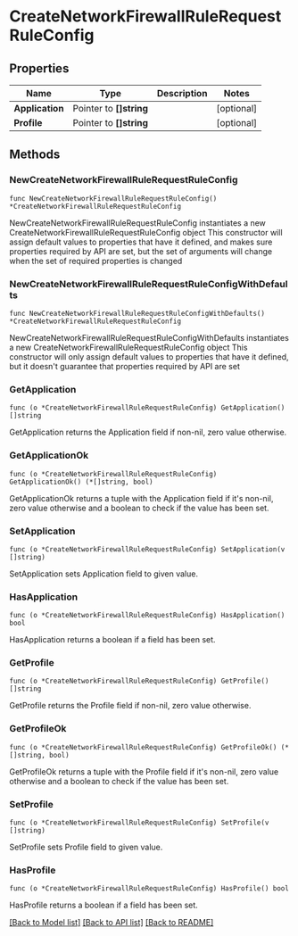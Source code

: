# CreateNetworkFirewallRuleRequestRuleConfig

## Properties

Name | Type | Description | Notes
------------ | ------------- | ------------- | -------------
**Application** | Pointer to **[]string** |  | [optional] 
**Profile** | Pointer to **[]string** |  | [optional] 

## Methods

### NewCreateNetworkFirewallRuleRequestRuleConfig

`func NewCreateNetworkFirewallRuleRequestRuleConfig() *CreateNetworkFirewallRuleRequestRuleConfig`

NewCreateNetworkFirewallRuleRequestRuleConfig instantiates a new CreateNetworkFirewallRuleRequestRuleConfig object
This constructor will assign default values to properties that have it defined,
and makes sure properties required by API are set, but the set of arguments
will change when the set of required properties is changed

### NewCreateNetworkFirewallRuleRequestRuleConfigWithDefaults

`func NewCreateNetworkFirewallRuleRequestRuleConfigWithDefaults() *CreateNetworkFirewallRuleRequestRuleConfig`

NewCreateNetworkFirewallRuleRequestRuleConfigWithDefaults instantiates a new CreateNetworkFirewallRuleRequestRuleConfig object
This constructor will only assign default values to properties that have it defined,
but it doesn't guarantee that properties required by API are set

### GetApplication

`func (o *CreateNetworkFirewallRuleRequestRuleConfig) GetApplication() []string`

GetApplication returns the Application field if non-nil, zero value otherwise.

### GetApplicationOk

`func (o *CreateNetworkFirewallRuleRequestRuleConfig) GetApplicationOk() (*[]string, bool)`

GetApplicationOk returns a tuple with the Application field if it's non-nil, zero value otherwise
and a boolean to check if the value has been set.

### SetApplication

`func (o *CreateNetworkFirewallRuleRequestRuleConfig) SetApplication(v []string)`

SetApplication sets Application field to given value.

### HasApplication

`func (o *CreateNetworkFirewallRuleRequestRuleConfig) HasApplication() bool`

HasApplication returns a boolean if a field has been set.

### GetProfile

`func (o *CreateNetworkFirewallRuleRequestRuleConfig) GetProfile() []string`

GetProfile returns the Profile field if non-nil, zero value otherwise.

### GetProfileOk

`func (o *CreateNetworkFirewallRuleRequestRuleConfig) GetProfileOk() (*[]string, bool)`

GetProfileOk returns a tuple with the Profile field if it's non-nil, zero value otherwise
and a boolean to check if the value has been set.

### SetProfile

`func (o *CreateNetworkFirewallRuleRequestRuleConfig) SetProfile(v []string)`

SetProfile sets Profile field to given value.

### HasProfile

`func (o *CreateNetworkFirewallRuleRequestRuleConfig) HasProfile() bool`

HasProfile returns a boolean if a field has been set.


[[Back to Model list]](../README.md#documentation-for-models) [[Back to API list]](../README.md#documentation-for-api-endpoints) [[Back to README]](../README.md)


